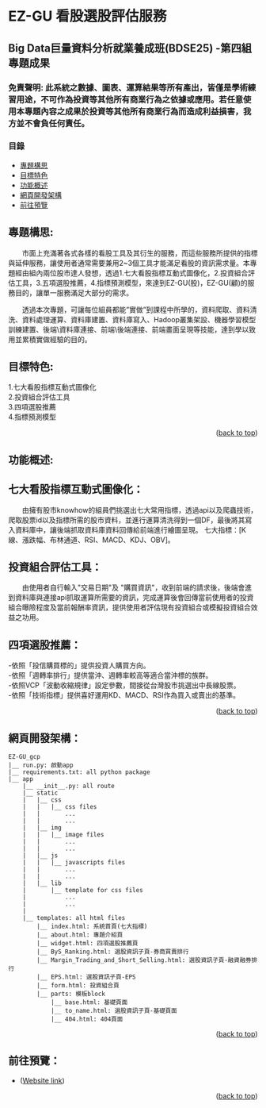 # EZ-GU 看股選股評估服務
## Big Data巨量資料分析就業養成班(BDSE25) -第四組專題成果

### 免責聲明: 此系統之數據、圖表、運算結果等所有產出，皆僅是學術練習用途，不可作為投資等其他所有商業行為之依據或應用。若任意使用本專題內容之成果於投資等其他所有商業行為而造成利益損害，我方並不會負任何責任。

### 目錄

- [專題構思](#專題構思)
- [目標特色](#目標特色)
- [功能概述](#功能概述)
- [網頁開發架構](#網頁開發架構)
- [前往預覽](#前往預覽)

 

## 專題構思:

　　市面上充滿著各式各樣的看股工具及其衍生的服務，而這些服務所提供的指標與延伸服務，讓使用者通常需要兼用2~3個工具才能滿足看股的資訊需求量。本專題經由組內兩位股市達人發想，透過1.七大看股指標互動式圖像化，2.投資組合評估工具，3.五項選股推薦，4.指標預測模型，來達到EZ-GU(股)，EZ-GU(顧)的服務目的，讓單一服務滿足大部分的需求。

　　透過本次專題，可讓每位組員都能”實做”到課程中所學的，資料爬取、資料清洗、資料處理運算、資料庫建置、資料庫寫入、Hadoop叢集架設、機器學習模型訓練建置、後端\資料庫連接、前端\後端連接、前端畫面呈現等技能，達到學以致用並累積實做經驗的目的。


## 目標特色:

1.七大看股指標互動式圖像化  
2.投資組合評估工具  
3.四項選股推薦  
4.指標預測模型  

<p align="right">(<a href="#top">back to top</a>)</p>



## 功能概述:

## 七大看股指標互動式圖像化：

　　由擁有股市knowhow的組員們挑選出七大常用指標，透過api以及爬蟲技術，爬取股票id以及指標所需的股市資料，並進行運算清洗得到一個DF，最後將其寫入資料庫中，讓後端抓取資料庫資料回傳給前端進行繪圖呈現。
七大指標：[K線、漲跌幅、布林通道、RSI、MACD、KDJ、OBV]。


## 投資組合評估工具：

　　由使用者自行輸入"交易日期"及 "購買資訊"，收到前端的請求後，後端會進到資料庫與連接api抓取運算所需要的資訊，完成運算後會回傳當前使用者的投資組合曝險程度及當前報酬率資訊，提供使用者評估現有投資組合或模擬投資組合效益之功用。


## 四項選股推薦：

-依照「投信購買標的」提供投資人購買方向。  
-依照「週轉率排行」提供當沖、週轉率較高等適合當沖標的族群。  
-依照VCP「波動收縮規律」設定參數，間接從台灣股市挑選出中長線股票。  
-依照「技術指標」提供喜好運用KD、MACD、RSI作為買入或賣出的基準。  

<p align="right">(<a href="#top">back to top</a>)</p>



## 網頁開發架構：

```
EZ-GU_gcp
|__ run.py: 啟動app
|__ requirements.txt: all python package
|__ app
    |__ __init__.py: all route
    |__ static
    |   |__ css
    |   |   |__ css files
    |   |       ...
    |   |       ...
    |   |__ img
    |   |   |__ image files
    |   |       ...
    |   |       ...
    |   |__ js
    |   |   |__ javascripts files
    |   |       ...
    |   |       ...
    |   |__ lib
    |       |__ template for css files
    |           ...
    |           ...
    |
    |__ templates: all html files
        |__ index.html: 系統首頁(七大指標)
        |__ about.html: 專題介紹頁
        |__ widget.html: 四項選股推薦頁
        |__ ByS_Ranking.html: 選股資訊子頁-券商買賣排行
        |__ Margin_Trading_and_Short_Selling.html: 選股資訊子頁-融資融券排行
        |__ EPS.html: 選股資訊子頁-EPS
        |__ form.html: 投資組合頁
        |__ parts: 模板block
            |__ base.html: 基礎頁面
            |__ to_name.html: 選股資訊子頁-基礎頁面
            |__ 404.html: 404頁面
```

<p align="right">(<a href="#top">back to top</a>)</p>


## 前往預覽：

- <p align="left">(<a href="34.81.90.168" target="_blank">Website link</a>)</p>

<p align="right">(<a href="#top">back to top</a>)</p>